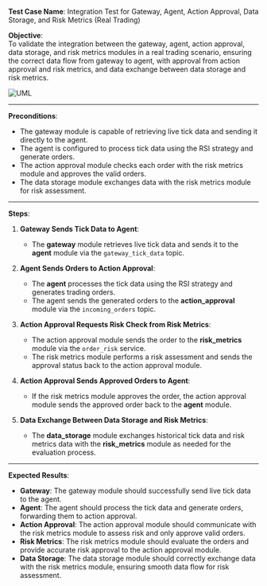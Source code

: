 **Test Case Name**: Integration Test for Gateway, Agent, Action Approval, Data Storage, and Risk Metrics (Real Trading)

**Objective**:  
To validate the integration between the gateway, agent, action approval, data storage, and risk metrics modules in a real trading scenario, ensuring the correct data flow from gateway to agent, with approval from action approval and risk metrics, and data exchange between data storage and risk metrics.

![UML](https://www.plantuml.com/plantuml/png/ZP5DJiCm48NtFiKiMwbS80lK2WHi4AZjtXh5nXtLFz5useZROyS9A3jMaTvydlSvtcT1bblmIaYyXMSKX1UVHlXA3AyeTiJl7HoSZL8-lL2AS1W6JdVqkuQV934wkmEC1ewKh_1kXQdFi3bQz71cD1JTLga1MQYd0QE0Qxi1CxXnDS5QLdDqwtngrpYtJmIk28E2EZUTEZPvDURYfaDpgsCEIhaH7XvBKmSdM_JFr5_RhJRdRd7KKb9TbszdtkJ_ykWgZpZp7smiJop5FWMAJgSQvK9Y9JbqxHy-NMnPlJbrC06woc-LoGlqoUbEni8RrGjJZxvvr1FEYhxyvdywfON3od_rNFNy323E6ijRgtt1Ry7_0000)

---

**Preconditions**:
- The gateway module is capable of retrieving live tick data and sending it directly to the agent.
- The agent is configured to process tick data using the RSI strategy and generate orders.
- The action approval module checks each order with the risk metrics module and approves the valid orders.
- The data storage module exchanges data with the risk metrics module for risk assessment.

---

**Steps**:

1. **Gateway Sends Tick Data to Agent**:
   - The **gateway** module retrieves live tick data and sends it to the **agent** module via the `gateway_tick_data` topic.

2. **Agent Sends Orders to Action Approval**:
   - The **agent** processes the tick data using the RSI strategy and generates trading orders.
   - The agent sends the generated orders to the **action_approval** module via the `incoming_orders` topic.

3. **Action Approval Requests Risk Check from Risk Metrics**:
   - The action approval module sends the order to the **risk_metrics** module via the `order_risk` service.
   - The risk metrics module performs a risk assessment and sends the approval status back to the action approval module.

4. **Action Approval Sends Approved Orders to Agent**:
   - If the risk metrics module approves the order, the action approval module sends the approved order back to the **agent** module.

5. **Data Exchange Between Data Storage and Risk Metrics**:
   - The **data_storage** module exchanges historical tick data and risk metrics data with the **risk_metrics** module as needed for the evaluation process.

---

**Expected Results**:
- **Gateway**: The gateway module should successfully send live tick data to the agent.
- **Agent**: The agent should process the tick data and generate orders, forwarding them to action approval.
- **Action Approval**: The action approval module should communicate with the risk metrics module to assess risk and only approve valid orders.
- **Risk Metrics**: The risk metrics module should evaluate the orders and provide accurate risk approval to the action approval module.
- **Data Storage**: The data storage module should correctly exchange data with the risk metrics module, ensuring smooth data flow for risk assessment.
